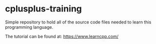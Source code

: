 # cplusplus-training
Simple repository to hold all of the source code files needed to learn this programming language.

The tutorial can be found at: https://www.learncpp.com/
